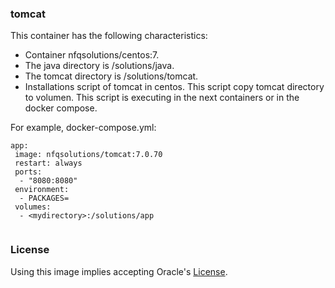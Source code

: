 ### tomcat

This container has the following characteristics:
- Container nfqsolutions/centos:7.
- The java directory is /solutions/java.
- The tomcat directory is /solutions/tomcat.
- Installations script of tomcat in centos. This script copy tomcat directory to volumen. This script is executing in the next containers or in the docker compose.

For example, docker-compose.yml:
```
app:
 image: nfqsolutions/tomcat:7.0.70
 restart: always
 ports:
  - "8080:8080"
 environment:
  - PACKAGES=
 volumes:
  - <mydirectory>:/solutions/app
 
```


### License

Using this image implies accepting Oracle's [License](http://www.oracle.com/technetwork/java/javase/terms/license/index.html).